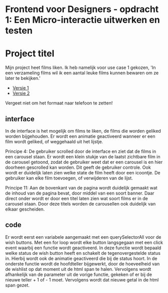 # Frontend voor Designers - opdracht 1: Een Micro-interactie uitwerken en testen

# Project titel
Mijn project heet films liken. Ik heb namelijk voor use case 1 gekozen, 'In een verzameling films wil ik een aantal leuke films kunnen bewaren om ze later te bekijken.' 

* [Versie 1](https://aronpelgrim.github.io/frontend-voor-designers-2021/opdracht1/V1/index.html)
* [Versie 2](https://aronpelgrim.github.io/frontend-voor-designers-2021/opdracht1/V2/index.html)

Vergeet niet om het formaat naar telefoon te zetten!

## interface
In de interface is het mogelijk om films te liken, de films die worden geliked worden bijgehouden. Er wordt een animatie geactiveerd wanneer er een film wordt geliked, of weggehaald uit het lijstje. 

Principe 4: De gebruiker scrolled door de interface en ziet dat de films in een carousel staan. Er wordt een klein stukje van de laatst zichtbare film in de carousel getoond, zodat de gebruiker weet dat er een carousel is en hier doorheen gescrolled kan worden. Dit geeft de gebruiker controle. Ook wordt er duidelijk laten zien welke state de film heeft door een icoontje. De gebruiker kan elke film toevoegen, of verwijderen van de lijst. 

Principe 11: Aan de bovenkant van de pagina wordt duidelijk gemaakt wat de inhoud van de pagina bevat, door middel van een soort banner. Daar direct onder wordt er door een titel laten zien wat soort films er in de carousel staan. Door deze titels worden de carousellen ook duidelijk van elkaar gescheiden.

## code
Er wordt eerst een variabele aangemaakt met een querySelectorAll voor de wish buttons. Met een for loop wordt elke button langsgegaan met een click event waarbij een functie wordt geactiveerd. In deze functie wordt bepaald welke status de wish button heeft en schakelt de tegenovergestelde status in. Hierbij wordt ook de animatie geactiveerd die bij de status hoort. In de onderste functie wordt de hoofdteller bijgewerkt, door de hoeveelheid van de wishlist op dat moment uit de html span te halen. Vervolgens wordt afhankelijk van de parameter uit de vorige functie, gekeken of er bij de nieuwe teller + 1 of - 1 moet. Vervolgens wordt dat nieuwe getal in de html span gezet.
